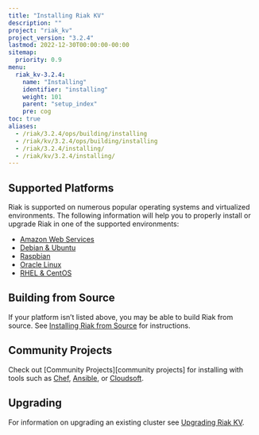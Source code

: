 ```yaml
---
title: "Installing Riak KV"
description: ""
project: "riak_kv"
project_version: "3.2.4"
lastmod: 2022-12-30T00:00:00-00:00
sitemap:
  priority: 0.9
menu:
  riak_kv-3.2.4:
    name: "Installing"
    identifier: "installing"
    weight: 101
    parent: "setup_index"
    pre: cog
toc: true
aliases:
  - /riak/3.2.4/ops/building/installing
  - /riak/kv/3.2.4/ops/building/installing
  - /riak/3.2.4/installing/
  - /riak/kv/3.2.4/installing/
---
```


[install aws]: {{<baseurl>}}riak/kv/3.2.4/setup/installing/amazon-web-services
[install debian & ubuntu]: {{<baseurl>}}riak/kv/3.2.4/setup/installing/debian-ubuntu
[install raspbian]: {{<baseurl>}}riak/kv/3.2.4/setup/installing/debian-ubuntu/#raspbian-bullseye
[install rhel & centos]: {{<baseurl>}}riak/kv/3.2.4/setup/installing/rhel-centos
[install oracle linux]: {{<baseurl>}}riak/kv/3.2.4/setup/installing/oracle-linux
[install source index]: {{<baseurl>}}riak/kv/3.2.4/setup/installing/source
[upgrade index]: {{<baseurl>}}riak/kv/3.2.4/setup/upgrading

## Supported Platforms

Riak is supported on numerous popular operating systems and virtualized
environments. The following information will help you to
properly install or upgrade Riak in one of the supported environments:

  * [Amazon Web Services][install aws]
  * [Debian & Ubuntu][install debian & ubuntu]
  * [Raspbian][install raspbian]
  * [Oracle Linux][install oracle linux]
  * [RHEL & CentOS][install rhel & centos]

## Building from Source

If your platform isn’t listed above, you may be able to build Riak from source. See [Installing Riak from Source][install source index] for instructions.

## Community Projects

Check out [Community Projects][community projects] for installing with tools such as [Chef](https://www.chef.io/chef/), [Ansible](http://www.ansible.com/), or [Cloudsoft](http://www.cloudsoftcorp.com/).

## Upgrading

For information on upgrading an existing cluster see [Upgrading Riak KV][upgrade index].

